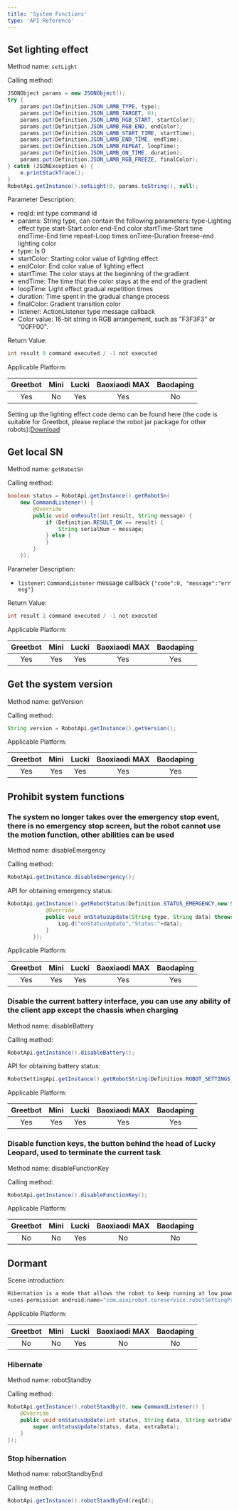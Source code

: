 ```yaml
---
title: 'System Functions'
type: 'API Reference'
---
```


## Set lighting effect
Method name: `setLight`

Calling method:
``` java
JSONObject params = new JSONObject();
try {
    params.put(Definition.JSON_LAMB_TYPE, type);
    params.put(Definition.JSON_LAMB_TARGET, 0);
    params.put(Definition.JSON_LAMB_RGB_START, startColor);
    params.put(Definition.JSON_LAMB_RGB_END, endColor);
    params.put(Definition.JSON_LAMB_START_TIME, startTime);
    params.put(Definition.JSON_LAMB_END_TIME, endTime);
    params.put(Definition.JSON_LAMB_REPEAT, loopTime);
    params.put(Definition.JSON_LAMB_ON_TIME, duration);
    params.put(Definition.JSON_LAMB_RGB_FREEZE, finalColor);
} catch (JSONException e) {
    e.printStackTrace();
}
RobotApi.getInstance().setLight(0, params.toString(), null);
```

Parameter Description:

- reqId: int type command id
- params: String type, can contain the following parameters: type-Lighting effect type start-Start color end-End color startTime-Start time endTime-End time repeat-Loop times onTime-Duration freese-end lighting color
- type: Is 0
- startColor: Starting color value of lighting effect
- endColor: End color value of lighting effect
- startTime: The color stays at the beginning of the gradient
- endTime: The time that the color stays at the end of the gradient
- loopTime: Light effect gradual repetition times
- duration: Time spent in the gradual change process
- finalColor: Gradient transition color
- listener: ActionListener type message callback
- Color value: 16-bit string in RGB arrangement, such as "F3F3F3" or "00FF00".

Return Value:
``` java
int result 0 command executed / -1 not executed
```

Applicable Platform:

<div class="fixed-table bordered-table">

|Greetbot|Mini|Lucki|Baoxiaodi MAX|Baodaping|
|:-:|:-:|:-:|:-:|:-:|
|Yes|No|Yes|Yes|No|

</div>

Setting up the lighting effect code demo can be found here (the code is suitable for Greetbot, please replace the robot jar package for other robots):[Download](https://orion-base-test-1256573505.cos.ap-beijing.myqcloud.com/cn_docs_file/2021-12-21_11%3A32%3A54_RobotLight.zip)



## Get local SN
Method name: `getRobotSn`

Calling method:
``` java
boolean status = RobotApi.getInstance().getRobotSn(
    new CommandListener() {
        @Override
        public void onResult(int result, String message) {
            if (Definition.RESULT_OK == result) {
                String serialNum = message;
            } else {
            }
        }
    });
```

Parameter Description:

- `listener`: `CommandListener` message callback `{"code":0, "message":"err msg"}`

Return Value:

``` java
int result 1 command executed / -1 not executed
```

Applicable Platform:

<div class="fixed-table bordered-table">

|Greetbot|Mini|Lucki|Baoxiaodi MAX|Baodaping|
|:-:|:-:|:-:|:-:|:-:|
|Yes|Yes|Yes|Yes|Yes|

</div>



## Get the system version
Method name: getVersion

Calling method:
``` java
String version = RobotApi.getInstance().getVersion();
```

Applicable Platform:

<div class="fixed-table bordered-table">

|Greetbot|Mini|Lucki|Baoxiaodi MAX|Baodaping|
|:-:|:-:|:-:|:-:|:-:|
|Yes|Yes|Yes|Yes|Yes|

</div>



## Prohibit system functions

### The system no longer takes over the emergency stop event, there is no emergency stop screen, but the robot cannot use the motion function, other abilities can be used

Method name: disableEmergency

Calling method:

``` java
RobotApi.getInstance.disableEmergency();
```

API for obtaining emergency status:

``` java
RobotApi.getInstance().getRobotStatus(Definition.STATUS_EMERGENCY,new StatusListener(){
            @Override
            public void onStatusUpdate(String type, String data) throws RemoteException {
                Log.d("onStatusUpdate","Status:"+data);
            }
        });
```

Applicable Platform:

<div class="fixed-table bordered-table">

|Greetbot|Mini|Lucki|Baoxiaodi MAX|Baodaping|
|:-:|:-:|:-:|:-:|:-:|
|Yes|Yes|Yes|Yes|Yes|

</div>

### Disable the current battery interface, you can use any ability of the client app except the chassis when charging

Method name: disableBattery

Calling method:

``` java
RobotApi.getInstance().disableBattery();
```

API for obtaining battery status:

``` java
RobotSettingApi.getInstance().getRobotString(Definition.ROBOT_SETTINGS_BATTERY_INFO);
```

Applicable Platform:

<div class="fixed-table bordered-table">

|Greetbot|Mini|Lucki|Baoxiaodi MAX|Baodaping|
|:-:|:-:|:-:|:-:|:-:|
|Yes|Yes|Yes|Yes|Yes|

</div>

### Disable function keys, the button behind the head of Lucky Leopard, used to terminate the current task

Method name: disableFunctionKey

Calling method:

``` java
RobotApi.getInstance().disableFunctionKey();
```

Applicable Platform:

<div class="fixed-table bordered-table">

|Greetbot|Mini|Lucki|Baoxiaodi MAX|Baodaping|
|:-:|:-:|:-:|:-:|:-:|
|No|No|Yes|No|No|

</div>



## Dormant

Scene introduction:

``` java
Hibernation is a mode that allows the robot to keep running at low power consumption when there is no task or when the battery is low. To use this function , you need to add this to your project.
<uses-permission android:name="com.ainirobot.coreservice.robotSettingProvider" />
```

Applicable Platform:

<div class="fixed-table bordered-table">

|Greetbot|Mini|Lucki|Baoxiaodi MAX|Baodaping|
|:-:|:-:|:-:|:-:|:-:|
|No|No|Yes|No|No|

</div>

### Hibernate

Method name: robotStandby

Calling method:

``` java
RobotApi.getInstance().robotStandby(0, new CommandListener() {
    @Override
    public void onStatusUpdate(int status, String data, String extraData) {
        super.onStatusUpdate(status, data, extraData);
    }
});
```

### Stop hibernation

Method name: robotStandbyEnd

Calling method:

``` java
RobotApi.getInstance().robotStandbyEnd(reqId);
```